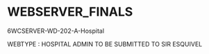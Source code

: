 # WEBSERVER_FINALS
6WCSERVER-WD-202-A-Hospital



WEBTYPE : HOSPITAL ADMIN TO BE SUBMITTED TO SIR ESQUIVEL
